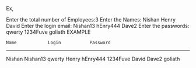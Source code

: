 Ex,

Enter the total number of Employees:3
Enter the Names:
Nishan
Henry
David
Enter the login email:
Nishan13
hEnry444
Dave2
Enter the passwords:
qwerty
1234Fuve
goliath
				EXAMPLE

	Name			Login			Password
--------------------------------------------------------------------
Nishan               	      Nishan13   	               qwerty
Henry                	      hEnry444   	             1234Fuve
David                	        Dave2    	              goliath
